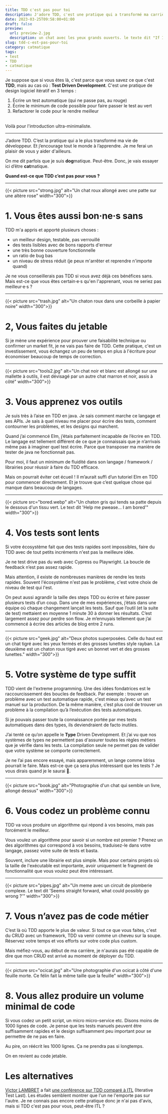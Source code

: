 ```yaml
---
title: TDD c'est pas pour toi
description: J'adore TDD, c'est une pratique qui a transformé ma carrière. Mais c'est pas pour tout le monde, tout le temps. 8 moments à ne pas l'utiliser !
date: 2023-03-25T09:58:00+01:00
draft: false
preview:
  url: preview-2.jpg
  description: un chat avec les yeux grands ouverts. le texte dit "If I just keep looking cute, they'll surely blame the dog"
slug: tdd-c-est-pas-pour-toi
category: catmatique
tags:
- test
- TDD
- catmatique
---
```


Je suppose que si vous êtes là, c'est parce que vous savez ce que c'est __TDD__, mais au cas où : __Test Driven Development__. C'est une pratique de design logiciel itératif en 3 temps :  
1. Écrire un test automatique (qui ne passe pas, au rouge)
2. Écrire le minimum de code possible pour faire passer le test au vert
3. Refactorer le code pour le rendre meilleur  
  
<br>
Voilà pour l'introduction ultra-minimaliste.

----------------------------------------

J’adore TDD. C’est la pratique qui a le plus transformé ma vie de développeur. Et j’encourage tout le monde à l’apprendre. Je me ferai un plaisir de vous y aider d'ailleurs. 

On me dit parfois que je suis <strong>dog</strong>matique. Peut-être. Donc, je vais essayer ici d’être <strong>cat</strong>matique.

__Quand est-ce que TDD c’est pas pour vous ?__

-----
<div class="row">
{{< picture src="strong.jpg" alt="Un chat roux allongé avec une patte sur une altère rose" width="300">}}
<div>

# 1. Vous êtes aussi bon·ne·s sans
TDD m'a appris et apporté plusieurs choses :  
- un meilleur design, testable, pas verrouillé
- des tests lisibles avec de bons rapports d'erreur
- une très bonne couverture fonctionnelle
- un ratio de bug bas
- un niveau de stress réduit (je peux m'arrêter et reprendre n'importe quand)

Je ne vous conseillerais pas TDD si vous avez déjà ces bénéfices sans. Mais est-ce que vous êtes certain·e·s qu'en l'apprenant, vous ne seriez pas meilleur·e·s ?
</div>
</div>

-----

<div class="row">
{{< picture src="trash.jpg" alt="Un chaton roux dans une corbeille à papier noire" width="300">}}
<div>

# 2, Vous faites du jetable
Si je mène une expérience pour prouver une faisabilité technique ou confirmer un market fit, je ne vais pas faire de TDD. Cette pratique, c'est un investissement, vous échangez un peu de temps en plus à l'écriture pour économiser beaucoup de temps de correction. 
</div>
</div>

-----

<div class="row">
{{< picture src="tools2.jpg" alt="Un chat noir et blanc est allongé sur une mallette à outils, il est dévisagé par un autre chat marron et noir, assis à côté" width="300">}}
<div>

# 3. Vous apprenez vos outils 
Je suis très à l’aise en TDD en java. Je sais comment marche ce langage et ses APIs. Je sais à quel niveau me placer pour écrire des tests, comment contourner les problèmes, et les designs qui marchent. 

Quand j’ai commencé Elm, j’étais parfaitement incapable de l’écrire en TDD. Le langage est tellement différent de ce que je connaissais que je n’arrivais même pas à imaginer quel test écrire. Parce que transposer ma manière de tester de java ne fonctionnait pas. 

Pour moi, il faut un minimum de fluidité dans son langage / framework / librairies pour réussir à faire du TDD efficace. 

Mais on pourrait éviter cet écueil ! Il m’aurait suffi d’un tutoriel Elm en TDD pour commencer directement. Et je trouve que c’est quelque chose qui manque dans beaucoup de langages. 
</div>
</div>

-----

<div class="row">
{{< picture src="bored.webp" alt="Un chaton gris qui tends sa patte depuis le dessous d'un tissu vert. Le text dit 'Help me pwease... I am bored'" width="300">}}
<div>

# 4. Vos tests sont lents
Si votre écosystème fait que des tests rapides sont impossibles, faire du TDD avec de tout petits incréments n'est pas la meilleure idée.

Je ne test drive pas du web avec Cypress ou Playwright. La boucle de feedback n’est pas assez rapide. 

Mais attention, il existe de nombreuses manières de rendre les tests rapides. Souvent l'écosystème n'est pas le problème, c'est votre choix de niveau de test qui l'est.

On peut aussi agrandir la taille des steps TDD ou écrire et faire passer plusieurs tests d’un coup. Dans une de mes expériences, j’étais dans une équipe où chaque changement lançait les tests. Sauf que l’outil (et la suite de test) mettaient en moyenne 1 minute 30 à donner les résultats. C’est largement assez pour perdre son flow. Je m’ennuyais tellement que j’ai commencé à écrire des articles de blog entre 2 runs. 
</div>
</div>

-----

<div class="row">
{{< picture src="geek.jpg" alt="Deux photos superposées. Celle du haut est un chat tigré avec les yeux fermés et des grosses lunettes style rayban. La deuxième est un chaton roux tigré avec un bonnet vert et des grosses lunettes." width="300">}}
<div>

# 5. Votre système de type suffit
TDD vient de l'extreme programming. Une des idées fondatrices est le raccourcissement des boucles de feedback. Par exemple : trouver un problème avec un test automatique rapide, c'est mieux qu’avec un test manuel sur la production. De la même manière, c’est plus cool de trouver un problème à la compilation qu’à l’exécution des tests automatiques. 

Si je pouvais passer toute la connaissance portée par mes tests automatiques dans des types, ils deviendraient de facto inutiles. 

J’ai tenté ce qu’on appelle le __Type__ Driven Development. Et j’ai vu que nos systèmes de types ne permettent pas d'assurer toutes les règles métiers que je vérifie dans les tests. La compilation seule ne permet pas de valider que votre système se comporte correctement. 

Je ne l’ai pas encore essayé, mais apparemment, un lange comme Idriss pourrait le faire. Mais est-ce que ça sera plus intéressant que les tests ? Je vous dirais quand je le saurai 🤣.
</div>
</div>


-----

<div class="row">
{{< picture src="book.jpg" alt="Photographie d'un chat qui semble un livre, allongé dessus" width="300">}}
<div>

# 6. Vous codez un problème connu
TDD va vous produire un algorithme qui répond à vos besoins, mais pas forcément le meilleur. 

Vous voulez un algorithme pour savoir si un nombre est premier ? Prenez un des algorithmes qui correspond à vos besoins, traduisez-le dans votre langage, passez votre suite de tests et basta.

Souvent, inclure une librairie est plus simple. Mais pour certains projets où la taille de l'exécutable est importante, avoir uniquement le fragment de fonctionnalité que vous voulez peut être intéressant.
</div>
</div>

-----

<div class="row">
{{< picture src="pipes.jpg" alt="Un meme avec un circuit de plomberie complexe. Le text dit 'Seems straight forward, what could possibly go wrong ?'" width="300">}}
<div>

# 7. Vous n’avez pas de code métier
C’est là où TDD apporte le plus de valeur. Si tout ce que vous faites, c'est du CRUD avec un framework, TDD va venir comme un cheveu sur la soupe. Réservez votre temps et vos efforts sur votre code plus custom. 

Mais méfiez-vous, au début de ma carrière, je n'aurais pas été capable de dire que mon CRUD est arrivé au moment de déployer du TDD.
</div>
</div>

-----

<div class="row">
{{< picture src="ocicat.jpg" alt="Une photographie d'un ocicat à côté d'une feuille morte. Ce félin fait la même taille que la feuille" width="300">}}
<div>

# 8. Vous allez produire un volume minimal de code
Si vous codez un petit script, un micro micro-service etc. Disons moins de 1000 lignes de code. Je pense que les tests manuels peuvent être suffisamment rapides et le design suffisamment peu important pour se permettre de ne pas en faire. 

Au pire, on réécrit les 1000 lignes. Ça ne prendra pas si longtemps. 

On en revient au code jetable.
</div>
</div>

# Les alternatives
[Victor LAMBRET](https://www.linkedin.com/in/victor-lambret-5218b9b2/) a fait [une conférence sur TDD comparé à ITL](https://www.youtube.com/watch?v=Ddarw3wUXQY) (Iterative Test Last). Les études semblent montrer que l'un ne l'emporte pas sur l'autre. Je ne connais pas encore cette pratique donc je n'ai pas d'avis, mais si TDD c'est pas pour vous, peut-être ITL ? 